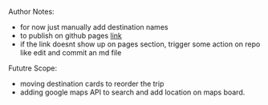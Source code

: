 Author Notes:

- for now just manually add destination names
- to publish on github pages [link](https://github.com/gitname/react-gh-pages)
- if the link doesnt show up on pages section, trigger some action on repo like edit and commit an md file

Fututre Scope:
- moving destination cards to reorder the trip
- adding google maps API to search and add location on maps board.
